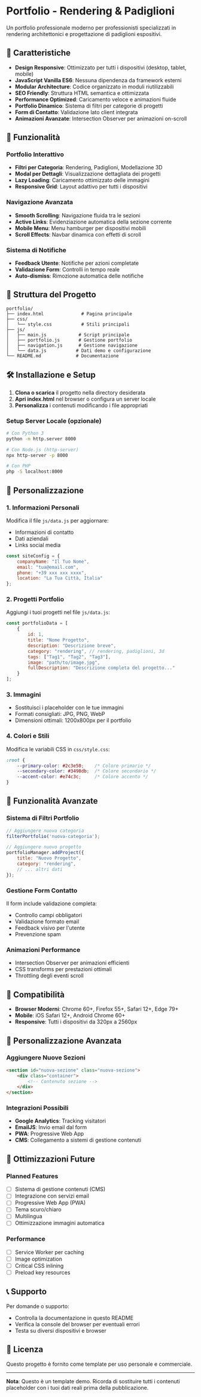 # Portfolio - Rendering & Padiglioni

Un portfolio professionale moderno per professionisti specializzati in rendering architettonici e progettazione di padiglioni espositivi.

## 🎯 Caratteristiche

- **Design Responsive**: Ottimizzato per tutti i dispositivi (desktop, tablet, mobile)
- **JavaScript Vanilla ES6**: Nessuna dipendenza da framework esterni
- **Modular Architecture**: Codice organizzato in moduli riutilizzabili
- **SEO Friendly**: Struttura HTML semantica e ottimizzata
- **Performance Optimized**: Caricamento veloce e animazioni fluide
- **Portfolio Dinamico**: Sistema di filtri per categorie di progetti
- **Form di Contatto**: Validazione lato client integrata
- **Animazioni Avanzate**: Intersection Observer per animazioni on-scroll

## 🚀 Funzionalità

### Portfolio Interattivo
- **Filtri per Categoria**: Rendering, Padiglioni, Modellazione 3D
- **Modal per Dettagli**: Visualizzazione dettagliata dei progetti
- **Lazy Loading**: Caricamento ottimizzato delle immagini
- **Responsive Grid**: Layout adattivo per tutti i dispositivi

### Navigazione Avanzata
- **Smooth Scrolling**: Navigazione fluida tra le sezioni
- **Active Links**: Evidenziazione automatica della sezione corrente
- **Mobile Menu**: Menu hamburger per dispositivi mobili
- **Scroll Effects**: Navbar dinamica con effetti di scroll

### Sistema di Notifiche
- **Feedback Utente**: Notifiche per azioni completate
- **Validazione Form**: Controlli in tempo reale
- **Auto-dismiss**: Rimozione automatica delle notifiche

## 📁 Struttura del Progetto

```
portfolio/
├── index.html              # Pagina principale
├── css/
│   └── style.css           # Stili principali
├── js/
│   ├── main.js            # Script principale
│   ├── portfolio.js       # Gestione portfolio
│   ├── navigation.js      # Gestione navigazione
│   └── data.js           # Dati demo e configurazione
└── README.md             # Documentazione
```

## 🛠️ Installazione e Setup

1. **Clona o scarica** il progetto nella directory desiderata
2. **Apri index.html** nel browser o configura un server locale
3. **Personalizza** i contenuti modificando i file appropriati

### Setup Server Locale (opzionale)

```bash
# Con Python 3
python -m http.server 8000

# Con Node.js (http-server)
npx http-server -p 8000

# Con PHP
php -S localhost:8000
```

## 📝 Personalizzazione

### 1. Informazioni Personali
Modifica il file `js/data.js` per aggiornare:
- Informazioni di contatto
- Dati aziendali
- Links social media

```javascript
const siteConfig = {
    companyName: "Il Tuo Nome",
    email: "tua@email.com",
    phone: "+39 xxx xxx xxxx",
    location: "La Tua Città, Italia"
};
```

### 2. Progetti Portfolio
Aggiungi i tuoi progetti nel file `js/data.js`:

```javascript
const portfolioData = [
    {
        id: 1,
        title: "Nome Progetto",
        description: "Descrizione breve",
        category: "rendering", // rendering, padiglioni, 3d
        tags: ["Tag1", "Tag2", "Tag3"],
        image: "path/to/image.jpg",
        fullDescription: "Descrizione completa del progetto..."
    }
];
```

### 3. Immagini
- Sostituisci i placeholder con le tue immagini
- Formati consigliati: JPG, PNG, WebP
- Dimensioni ottimali: 1200x800px per il portfolio

### 4. Colori e Stili
Modifica le variabili CSS in `css/style.css`:

```css
:root {
    --primary-color: #2c3e50;    /* Colore primario */
    --secondary-color: #3498db;  /* Colore secondario */
    --accent-color: #e74c3c;     /* Colore accento */
}
```

## 🔧 Funzionalità Avanzate

### Sistema di Filtri Portfolio
```javascript
// Aggiungere nuova categoria
filterPortfolio('nuova-categoria');

// Aggiungere nuovo progetto
portfolioManager.addProject({
    title: "Nuovo Progetto",
    category: "rendering",
    // ... altri dati
});
```

### Gestione Form Contatto
Il form include validazione completa:
- Controllo campi obbligatori
- Validazione formato email
- Feedback visivo per l'utente
- Prevenzione spam

### Animazioni Performance
- Intersection Observer per animazioni efficienti
- CSS transforms per prestazioni ottimali
- Throttling degli eventi scroll

## 📱 Compatibilità

- **Browser Moderni**: Chrome 60+, Firefox 55+, Safari 12+, Edge 79+
- **Mobile**: iOS Safari 12+, Android Chrome 60+
- **Responsive**: Tutti i dispositivi da 320px a 2560px

## 🎨 Personalizzazione Avanzata

### Aggiungere Nuove Sezioni
```html
<section id="nuova-sezione" class="nuova-sezione">
    <div class="container">
        <!-- Contenuto sezione -->
    </div>
</section>
```

### Integrazioni Possibili
- **Google Analytics**: Tracking visitatori
- **EmailJS**: Invio email dal form
- **PWA**: Progressive Web App
- **CMS**: Collegamento a sistemi di gestione contenuti

## 🚀 Ottimizzazioni Future

### Planned Features
- [ ] Sistema di gestione contenuti (CMS)
- [ ] Integrazione con servizi email
- [ ] Progressive Web App (PWA)
- [ ] Tema scuro/chiaro
- [ ] Multilingua
- [ ] Ottimizzazione immagini automatica

### Performance
- [ ] Service Worker per caching
- [ ] Image optimization
- [ ] Critical CSS inlining
- [ ] Preload key resources

## 📞 Supporto

Per domande o supporto:
- Controlla la documentazione in questo README
- Verifica la console del browser per eventuali errori
- Testa su diversi dispositivi e browser

## 📄 Licenza

Questo progetto è fornito come template per uso personale e commerciale.

---

**Nota**: Questo è un template demo. Ricorda di sostituire tutti i contenuti placeholder con i tuoi dati reali prima della pubblicazione.
